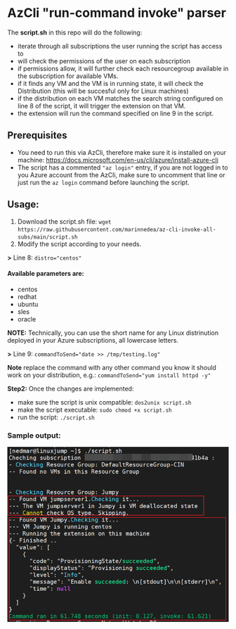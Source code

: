 # AzCli "run-command invoke" parser

The **script.sh** in this repo will do the following:

* iterate through all subscriptions the user running the script has access to
* will check the permissions of the user on each subscription
* if permissions allow, it will further check each resourcegroup available in the subscription for available VMs.
* if it finds any VM and the VM is in running state, it will check the Distribution (this will be succesful only for Linux machines)
* if the distribution on each VM matches the search string configured on line 8 of the script, it will trigger the extension on that VM.
* the extension will run the command specified on line 9 in the script.

## Prerequisites

* You need to run this via AzCli, therefore make sure it is installed on your machine: https://docs.microsoft.com/en-us/cli/azure/install-azure-cli
* The script has a commented `"az login"`  entry, if you are not logged in to you Azure account from the AzCli, make sure to uncomment that line or just run the `az login`  command before launching the script.

## Usage:

1. Download the script.sh file:
`wget https://raw.githubusercontent.com/marinnedea/az-cli-invoke-all-subs/main/script.sh`
2. Modify the script according to your needs.

**>** Line 8: `distro="centos"`

#### Available parameters are:
 * centos
 * redhat
 * ubuntu
 * sles
 * oracle

**NOTE:** Technically, you can use the short name for any Linux distrinution deployed in your Azure subscriptions, all lowercase letters.

**>** Line 9: `commandToSend="date >> /tmp/testing.log"`

**Note** replace the command with any other command you know it should work on your distribution, e.g.:
`commandToSend="yum install httpd -y"`

**Step2:** Once the changes are implemented:
* make sure the script is unix compatible: `dos2unix script.sh`
* make the script executable: `sudo chmod +x script.sh`
* run the script: `./script.sh`

### Sample output:

![Sample Output](img/sample_output.png)
